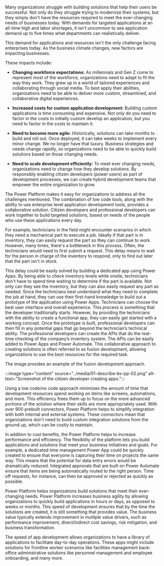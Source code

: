 Many organizations struggle with building solutions that help their users be successful. Not only do they struggle trying to modernize their systems, but they simply don't have the resources required to meet the ever-changing needs of businesses today. With demands for targeted applications at an all-time high and labor shortages, it isn't uncommon to see application demand up to five times what departments can realistically deliver.

This demand for applications and resources isn't the only challenge facing enterprises today. As the business climate changes, new factors are impacting businesses. 

These impacts include:

- **Changing workforce expectations:** As millennials and Gen Z come to represent most of the workforce, organizations need to adapt to fit the way they work. They grew up in a world of tailored experiences and collaborating through social media. To best apply their abilities, organizations need to be able to deliver more custom, streamlined, and collaborative digital experiences.

- **Increased costs for custom application development:** Building custom applications is time consuming and expensive. Not only do you need to factor in the costs to initially custom develop an application, but you need to factor in the costs to maintain it.

- **Need to become more agile:** Historically, solutions can take months to build and roll out. Once deployed, it can take weeks to implement every minor change. We no longer have that luxury. Business strategies and needs change rapidly, so organizations need to be able to quickly build solutions based on those changing needs.

- **Need to scale development efficiently:** To meet ever changing needs, organizations need to change how they develop solutions. By responsibly enabling citizen developers (power users) as part of development processes, we can create hybrid development teams that empower the entire organization to grow.

The Power Platform makes it easy for organizations to address all the challenges mentioned. The combination of low code tools, along with the ability to use enterprise level application development tools, provides a collaborative solution. Citizen developers and professional developers can work together to build targeted solutions, based on needs of the people who use these applications every day.

For example, technicians in the field might encounter scenarios in which they need a mechanical part to execute a job. Ideally if that part is in inventory, they can easily request the part so they can continue to work. However, many times, there's a bottleneck in this process. Often, the technicians would need to first submit a request. This delay means to wait for the person in charge of the inventory to respond, only to find out later that the part isn't in stock. 

This delay could be easily solved by building a dedicated app using Power Apps. By being able to check inventory levels while onsite, technicians don't have to spend time waiting to determine if the part is available. Not only can they see the inventory, but they can also easily request any part as needed. Since the technicians best understand what they need to complete the job at hand, they can use their first-hand knowledge to build out a prototype of the application using Power Apps. Technicians can choose the best user interface and overall experience. This process is something that the developer traditionally starts. However, by providing the technicians with the ability to create a functional app, they can easily get started with a working concept. Once the prototype is built, professional developers can then fill in any potential gaps that go beyond the technician’s technical ability. The professional developers can create the APIs that do the real-time checking of the company’s inventory system. The APIs can be easily added to Power Apps and Power Automate. This collaborative approach to creating solutions is often referred to as fusion development, allowing organizations to use the best resources for the required task.

The image provides an example of the fusion development approach.

:::image type="content" source="../media/01-describe-bv-pp-02.png" alt-text="Screenshot of the citizen developer creating apps.":::

Using a low code/no code approach minimizes the amount of time that development resources spend working on items like screens, automations, and more. This efficiency frees them up to focus on the more advanced portions of the solution where their skills are more appropriately used. With over 900 prebuilt connectors, Power Platform helps to simplify integration with both internal and external systems. These connectors mean that organizations don't need to build custom integration solutions from the ground up, which can be costly to maintain.

In addition to cost benefits, the Power Platform helps to increase performance and efficiency. The flexibility of the platform lets you build applications and solutions that meet your business initiatives and goals. For example, a dedicated time management Power App could be quickly created to ensure that everyone is capturing their time on projects the same way. This means that the potential for data entry errors would be dramatically reduced. Integrated approvals that are built on Power Automate ensure that items are being automatically routed to the right person. Time off requests, for instance, can then be approved or rejected as quickly as possible.

Power Platform helps organizations build solutions that meet their ever-changing needs. Power Platform increases business agility by allowing organizations to quickly build applications in hours or days, as opposed to weeks or months. This speed of development ensures that by the time the solutions are created, it is still something that provides value. The business value typically extends improvement in multiple value drivers, such as performance improvement, direct/indirect cost savings, risk mitigation, and business transformation. 

The speed of app development allows organizations to have a library of applications to facilitate day-to-day operations. These apps might include solutions for frontline worker scenarios like facilities management back-office administrative solutions like personnel management and employee onboarding, and many more.
